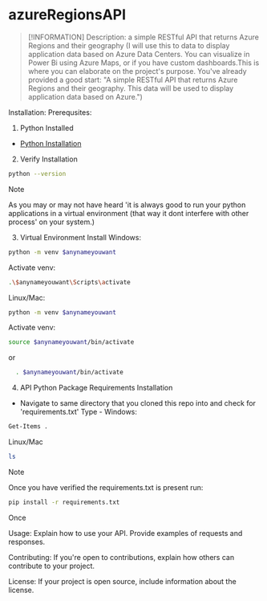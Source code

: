 ﻿# azureRegionsAPI

>[!INFORMATION]
>Description: a simple RESTful API that returns Azure Regions and their geography (I will use this to data to display application data based on Azure Data Centers. You can visualize in Power Bi using Azure Maps, or if you have custom dashboards.This is where you can elaborate on the project's purpose. You've already provided a good start: "A simple RESTful API that returns Azure Regions and their geography. This data will be used to display application data based on Azure.")
>

Installation: 
Prerequsites:
1. Python Installed
- [Python Installation]('https://www.python.org/downloads/)
2. Verify Installation
```bash
python --version
```

>[!NOTE]
>As you may or may not have heard 'it is always good to run your python applications in a virtual environment (that way it dont interfere with other process' on your system.)
>

3. Virtual Environment Install
Windows: 
```bash
python -m venv $anynameyouwant
```
Activate venv: 
```bash
.\$anynameyouwant\Scripts\activate
```
Linux/Mac: 
```bash
python -m venv $anynameyouwant
```
Activate venv:
```bash 
source $anynameyouwant/bin/activate
```
 or
```bash
  . $anynameyouwant/bin/activate
```

4. API Python Package Requirements Installation
- Navigate to same directory that you cloned this repo into and check for 'requirements.txt'
Type -
Windows:
```bash
Get-Items .
```
Linux/Mac
```bash
ls
```
>[!NOTE]
>Once you have verified the requirements.txt is present run:
```bash
pip install -r requirements.txt
```

Once





Usage: Explain how to use your API. Provide examples of requests and responses.

Contributing: If you're open to contributions, explain how others can contribute to your project.

License: If your project is open source, include information about the license.
